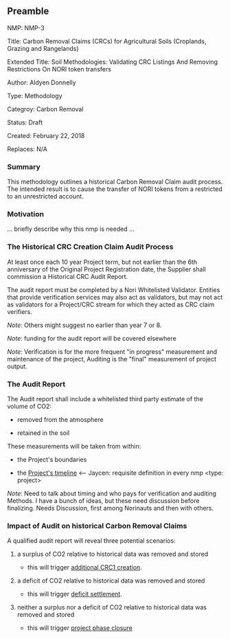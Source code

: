 ## Preamble

  NMP: NMP-3

  Title: Carbon Removal Claims (CRCs) for Agricultural Soils (Croplands, Grazing and Rangelands) 

  Extended Title: Soil Methodologies: Validating CRC Listings And Removing Restrictions On NORI token transfers

  Author: Aldyen Donnelly

  Type: Methodology

  Categroy: Carbon Removal

  Status: Draft

  Created: February 22, 2018

  Replaces: N/A



### Summary

This methodology outlines a historical Carbon Removal Claim audit process.
The intended result is to cause the transfer of NORI tokens from a restricted
to an unrestricted account.

### Motivation
... briefly describe why this nmp is needed ...


### The Historical CRC Creation Claim Audit Process

At least once each 10 year Project term, but not earlier than the
6th anniversary of the Original Project Registration date, the Supplier
shall commission a Historical CRC Audit Report.

The audit report must be completed by a Nori Whitelisted Validator.
Entities that provide verification services may also act as validators,
but may not act as validators for a Project/CRC stream for which they acted
as CRC claim verifiers.

_Note_: Others might suggest no earlier than year 7 or 8.

_Note_: funding for the audit report will be covered elsewhere

_Note_: Verification is for the more frequent "in progress" measurement
and maintenance of the project, Auditing is the "final" measurement
of project output.

### The Audit Report

The Audit report shall include a whitelisted third party estimate of the volume of CO2:

  * removed from the atmosphere

  * retained in the soil

These measurements will be taken from within:

  * the Project's boundaries

  * the [Project's timeline](NMP-???) <-- Jaycen: requisite definition in every nmp <type: project>


_Note_: Need to talk about timing and who pays for verification and auditing
Methods.  I have a bunch of ideas, but these need
discussion before finalizing.  Needs Discussion, first among
Norinauts and then with others.

### Impact of Audit on historical Carbon Removal Claims

A qualified audit report will reveal three potential scenarios:

1. a surplus of CO2 relative to historical data was removed and stored

   * this will trigger [additional CRC1 creation](NIP-???).

2. a deficit of CO2 relative to historical data was removed and stored

   * this will trigger [deficit settlement](NIP-???).
   
3. neither a surplus nor a deficit of CO2 relative to historical data
   was removed and stored
   
   * this will trigger [project phase closure](NIP-???)
